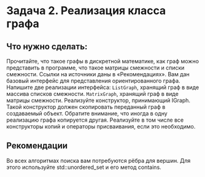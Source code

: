 # Задача 2. Реализация класса графа


## Что нужно сделать:
Прочитайте, что такое графы в дискретной математике, как граф можно представить в программе, что такое матрицы смежности и списки смежности. Ссылки на источники даны в «Рекомендациях».
Вам дан базовый интерфейс для представления ориентированного графа.
Напишите две реализации интерфейса:
`ListGraph`, хранящий граф в виде массива списков смежности.
`MatrixGraph`, хранящий граф в виде матрицы смежности.
Реализуйте конструктор, принимающий IGraph. 
Такой конструктор должен скопировать переданный граф в создаваемый объект. Обратите внимание, что иногда в одну реализацию графа копируется другая. Реализуйте в том числе все конструкторы копий и операторы присваивания, если это необходимо.


## Рекомендации
Во всех алгоритмах поиска вам потребуются рёбра для вершин.
Для этого используйте std::unordered_set и его метод contains.